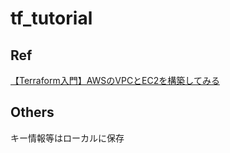 # tf_tutorial
## Ref
[【Terraform入門】AWSのVPCとEC2を構築してみる](https://kacfg.com/terraform-vpc-ec2/)

## Others
キー情報等はローカルに保存
